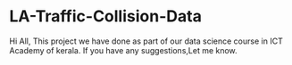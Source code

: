 # LA-Traffic-Collision-Data
Hi All,
         This project we have done as part of our data science course in ICT Academy of kerala.
         If you have any suggestions,Let me know.
